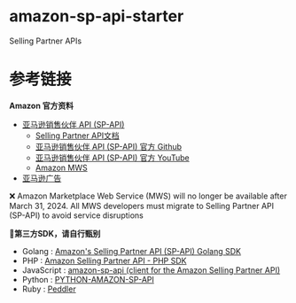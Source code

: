 # amazon-sp-api-starter

Selling Partner APIs

# 参考链接

**Amazon 官方资料**

- [亚马逊销售伙伴 API (SP-API)](https://developer.amazonservices.com/zh-cn)
    - [Selling Partner API文档](https://developer-docs.amazon.com/sp-api)
    - [亚马逊销售伙伴 API (SP-API) 官方 Github](https://github.com/amzn?q=selling-partner)
    - [亚马逊销售伙伴 API (SP-API) 官方 YouTube](https://www.youtube.com/@amazon-sp-api)
    - [Amazon MWS](https://docs.developer.amazonservices.com/en_US/dev_guide/index.html)
- [亚马逊广告](https://advertising.amazon.com/zh-cn)

❌ Amazon Marketplace Web Service (MWS) will no longer be available after March 31, 2024. All MWS developers must
migrate to Selling Partner API (SP-API) to avoid service disruptions

**🛑第三方SDK，请自行甄别**

- Golang : [Amazon's Selling Partner API (SP-API) Golang SDK](https://github.com/amzapi/selling-partner-api-sdk)
- PHP : [Amazon Selling Partner API - PHP SDK](https://github.com/amazon-php/sp-api-sdk)
- JavaScript : [amazon-sp-api (client for the Amazon Selling Partner API)](https://github.com/amz-tools/amazon-sp-api)
- Python : [PYTHON-AMAZON-SP-API](https://github.com/saleweaver/python-amazon-sp-api)
- Ruby : [Peddler](https://github.com/lineofflight/peddler)